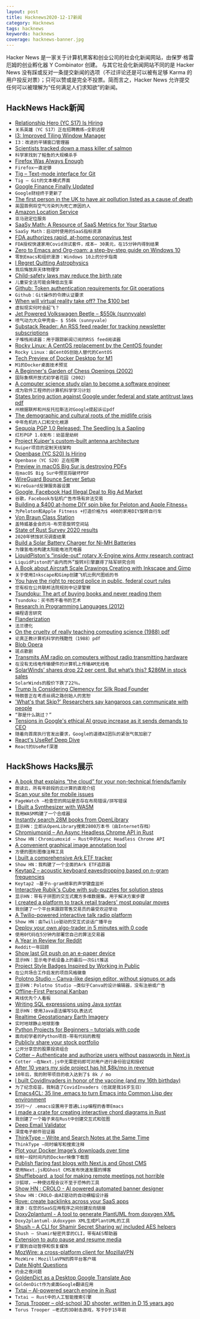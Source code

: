 ```yaml
---
layout: post
title: Hacknews2020-12-17新闻
category: Hacknews
tags: hacknews
keywords: hacknews
coverage: hacknews-banner.jpg
---
```


Hacker News 是一家关于计算机黑客和创业公司的社会化新闻网站，由保罗·格雷厄姆的创业孵化器 Y Combinator 创建。
与其它社会化新闻网站不同的是 Hacker News 没有踩或反对一条提交新闻的选项（不过评论还是可以被有足够 Karma 的用户投反对票）；只可以赞或是完全不投票。简而言之，Hacker News 允许提交任何可以被理解为“任何满足人们求知欲”的新闻。

## HackNews Hack新闻


- [Relationship Hero (YC S17) Is Hiring](https://relationshiphero.com/careers?role=coach)
- `关系英雄（YC S17）正在招聘教练–全职远程`
- [I3: Improved Tiling Window Manager](https://i3wm.org/)
- `I3：改进的平铺窗口管理器`
- [Scientists tracked down a mass killer of salmon](https://www.nytimes.com/2020/12/03/climate/salmon-kill-washington.html)
- `科学家找到了鲑鱼的大规模杀手`
- [Firefox Was Always Enough](https://www.ianbicking.org/blog/2020/11/firefox-was-always-enough.html)
- `Firefox一直足够`
- [Tig – Text-mode interface for Git](https://jonas.github.io/tig/)
- `Tig – Git的文本模式界面`
- [Google Finance Finally Updated](https://www.google.com/finance/quote/GOOG:NASDAQ)
- `Google财经终于更新了`
- [The first person in the UK to have air pollution listed as a cause of death](https://www.bbc.com/news/uk-england-london-55330945)
- `英国首例将空气污染列为死亡原因的人`
- [Amazon Location Service](https://aws.amazon.com/blogs/aws/amazon-location-add-maps-and-location-awareness-to-your-applications/)
- `亚马逊定位服务`
- [SaaSy Math: A Resource of SaaS Metrics for Your Startup](https://www.talkinsaasy.com/saasy-math)
- `SaaSy Math：启动时使用的SaaS指标资源`
- [FDA authorizes rapid, at-home coronavirus test](https://www.axios.com/fda-authorizes-rapid-at-home-coronavirus-test-85012e02-6c4f-4d98-be7d-8334d85a6c4c.html)
- `FDA授权快速家用Covid测试套件，成本– 30美元，在15分钟内得到结果`
- [Zero to Emacs and Org-roam: a step-by-step guide on Windows 10](https://github.com/nobiot/Zero-to-Emacs-and-Org-roam)
- `零到Emacs和组织漫游：Windows 10上的分步指南`
- [I Regret Quitting Astrophysics](http://www.marcelhaas.com/index.php/2020/12/16/i-regret-quitting-astrophysics/)
- `我后悔放弃天体物理学`
- [Child-safety laws may reduce the birth rate](https://www.economist.com/science-and-technology/2020/11/28/child-safety-laws-may-reduce-the-birth-rate)
- `儿童安全法可能会降低出生率`
- [Github: Token authentication requirements for Git operations](https://github.blog/2020-12-15-token-authentication-requirements-for-git-operations/)
- `Github：Git操作的令牌认证要求`
- [When will virtual reality take off? The $100 bet](https://glinden.blogspot.com/2020/12/when-will-virtual-reality-take-off-100.html)
- `虚拟现实何时会起飞？ `
- [Jet Powered Volkswagen Beetle – $550k (sunnyvale)](https://sfbay.craigslist.org/sby/cto/d/mountain-view-jet-powered-volkswagen/7241823593.html)
- `喷气动力大众甲壳虫– $ 550k（sunnyvale）`
- [Substack Reader: An RSS feed reader for tracking newsletter subscriptions](https://blog.substack.com/p/new-reader-homepage)
- `子堆栈阅读器：用于跟踪新闻订阅的RSS feed阅读器`
- [Rocky Linux: A CentOS replacement by the CentOS founder](https://github.com/rocky-linux/rocky)
- `Rocky Linux：由CentOS创始人替代的CentOS`
- [Tech Preview of Docker Desktop for M1](https://www.docker.com/blog/download-and-try-the-tech-preview-of-docker-desktop-for-m1/)
- `M1的Docker桌面技术预览`
- [A Beginner's Garden of Chess Openings (2002)](https://dwheeler.com/chess-openings/)
- `国际象棋开放式初学者花园（2002）`
- [A computer science study plan to become a software engineer](https://github.com/jwasham/coding-interview-university)
- `成为软件工程师的计算机科学学习计划`
- [States bring action against Google under federal and state antitrust laws pdf](https://www.texasattorneygeneral.gov/sites/default/files/images/admin/2020/Press/20201216%20COMPLAINT_REDACTED.pdf)
- `州根据联邦和州反托拉斯法对Google提起诉讼pdf`
- [The demographic and cultural roots of the midlife crisis](https://royalsocietypublishing.org/doi/10.1098/rsnr.2020.0008)
- `中年危机的人口和文化根源`
- [Sequoia PGP 1.0 Released: The Seedling Is a Sapling](https://sequoia-pgp.org/blog/2020/12/16/202012-1.0/)
- `红杉PGP 1.0发布：幼苗是幼树`
- [Project Kuiper's custom-built antenna architecture](https://www.aboutamazon.com/news/innovation-at-amazon/amazon-marks-breakthrough-in-project-kuiper-development)
- `Kuiper项目的定制天线架构`
- [Openbase (YC S20) Is Hiring](item?id=25448582)
- `Openbase（YC S20）正在招聘`
- [Preview in macOS Big Sur is destroying PDFs](https://annoying.technology/posts/86f4ea27e4cd90d0/)
- `在macOS Big Sur中预览将破坏PDF`
- [WireGuard Bounce Server Setup](https://gitlab.com/ncmncm/wireguard-bounce-server/-/blob/master/README.md)
- `WireGuard反弹服务器设置`
- [Google, Facebook Had Illegal Deal to Rig Ad Market](https://www.bloomberg.com/news/articles/2020-12-16/google-sued-by-texas-over-abuse-of-dominance-in-antitrust-case)
- `谷歌，Facebook与钻机广告市场有非法交易`
- [Building a $400 at-home DIY spin bike for Peloton and Apple Fitness+](https://montemagno.com/building-an-at-home-diy-spin-bike-for-peloton-apple-fitness/)
- `为Peloton和Apple Fitness +打造价格为$ 400的家用DIY旋转自行车`
- [Von Braun Class Station](https://gatewayspaceport.com/von-braun-station/)
- `盖特威基金会的冯·布劳恩旋转空间站`
- [State of Rust Survey 2020 results](https://blog.rust-lang.org/2020/12/16/rust-survey-2020.html)
- `2020年锈蚀状况调查结果`
- [Build a Solar Battery Charger for Ni-MH Batteries](https://www.allaboutcircuits.com/projects/build-a-solar-battery-charger-for-ni-mh-batteries/)
- `为镍氢电池构建太阳能电池充电器`
- [LiquidPiston's “inside-out” rotary X-Engine wins Army research contract](https://newatlas.com/military/liquidpiston-rotary-x-engine-army-generator/)
- `LiquidPiston的“由内而外”旋转X引擎赢得了陆军研究合同`
- [A Book about Aircraft Scale Drawings Creating with Inkscape and Gimp](https://airplanes3d.wordpress.com/2020/12/08/a-book-about-aircraft-scale-drawings/)
- `关于使用Inkscape和Gimp创建飞机比例尺图纸的书`
- [You have the right to record police in public, federal court rules](https://www.universalhub.com/2020/you-have-right-secretly-record-police-public)
- `您有权在公共联邦法院规则中记录警察`
- [Tsundoku: The art of buying books and never reading them](https://www.bbc.com/news/world-44981013)
- `Tsundoku：买书而不看书的艺术`
- [Research in Programming Languages (2012)](http://tagide.com/blog/academia/research-in-programming-languages/)
- `编程语言研究`
- [Flanderization](https://tvtropes.org/pmwiki/pmwiki.php/Main/Flanderization)
- `法兰德化`
- [On the cruelty of really teaching computing science (1988) pdf](https://www.psy.gla.ac.uk/~steve/educ/dijk/EWD1036.v4.pdf)
- `论真正教计算机科学的残酷性（1988）pdf`
- [Blob Opera](https://artsandculture.google.com/experiment/AAHWrq360NcGbw)
- `斑点歌剧`
- [Transmits AM radio on computers without radio transmitting hardware](https://github.com/fulldecent/system-bus-radio)
- `在没有无线电传输硬件的计算机上传输AM无线电`
- [SolarWinds’ shares drop 22 per cent. But what’s this? $286M in stock sales](https://www.theregister.com/2020/12/16/solarwinds_stock_sale/)
- `SolarWinds的股价下跌了22％。`
- [Trump Is Considering Clemency for Silk Road Founder](https://www.thedailybeast.com/trump-considers-clemency-for-ross-ulbricht-silk-road-kingpin-convicted-of-drug-and-money-laundering-charges)
- `特朗普正在考虑丝绸之路创始人的宽恕`
- ['What's that Skip?' Researchers say kangaroos can communicate with people](https://www.theguardian.com/science/2020/dec/16/whats-that-skip-researchers-kangaroos-communicate-talk-people)
- `“那是什么跳过？”`
- [Tensions in Google's ethical AI group increase as it sends demands to CEO](https://www.cnn.com/2020/12/16/tech/google-timnit-gebru-ethical-ai-letter/index.html)
- `随着向首席执行官发出要求，Google的道德AI团队的紧张气氛加剧了`
- [React's UseRef Deep Dive](https://www.giovannibenussi.com/blog/a-complete-guide-to-useref/?id=1)
- `React的UseRef深潜`


## HackShows Hacks展示

- [ A book that explains “the cloud” for your non-technical friends/family](https://www.amazon.com/Read-Aloud-Cloud-Innocents-Inside/dp/1119677629/)
- `朗读云，所有年龄段的云计算的直观介绍`
- [ Scan your site for mobile issues](https://pagewatch.dev/)
- `PageWatch –检查您的网站是否存在布局错误/拼写错误`
- [ I Built a Synthesizer with WASM](https://timdaub.github.io/wasm-synth/)
- `我用WASM构建了一个合成器`
- [ Instantly search 28M books from OpenLibrary](https://books-search.typesense.org/)
- `显示HN：立即从OpenLibrary搜索2800万本书（由Internet存档）`
- [ Chromiumoxid – An Async Headless Chrome API in Rust](https://github.com/mattsse/chromiumoxide)
- `Show HN：Chromiumoxid – Rust中的Async Headless Chrome API`
- [ A convenient graphical image annotation tool](https://github.com/andywang0607/AutoAnnotationTool)
- `方便的图形图像注释工具`
- [ I built a comprehensive Ark ETF tracker](https://cathiesark.com/)
- `Show HN：我构建了一个全面的Ark ETF追踪器`
- [ Keytap2 – acoustic keyboard eavesdropping based on n-gram frequencies](https://github.com/ggerganov/kbd-audio/discussions/31)
- `Keytap2 –基于n-gram频率的声学键盘监听`
- [ Interactive Rubik's Cube with sub-puzzles for solution steps](http://gregfjohnson.com/rubik.html)
- `显示HN：带有子拼图的交互式魔方多维数据集，用于解决方案步骤`
- [ I created a platform to track retail traders' most popular moves](https://marketstream.io)
- `我创建了一个平台来跟踪零售交易员的最受欢迎举动`
- [ A Twilio-powered interactive talk radio platform](https://capiche.fm)
- `Show HN：由Twilio驱动的交互式谈话广播平台`
- [ Deploy your own algo-trader in 5 minutes with 0 code](http://www.getquantbase.com)
- `使用0代码在5分钟内部署您自己的算法交易器`
- [ A Year in Review for Reddit](https://reddityearinreview.com/)
- `Reddit一年回顾`
- [ Show last Git push on an e-paper device](https://github.com/napsy/git-on-epaper)
- `显示HN：显示电子纸设备上的最后一次Git推送`
- [ Project Style Badges Inspired by Working in Public](https://project-types.github.io/)
- `在公共场合工作启发的项目风格徽章`
- [ Polotno Studio – Canva-like design editor, without signups or ads](https://studio.polotno.dev/)
- `显示HN：Polotno Studio –类似于Canva的设计编辑器，没有注册或广告`
- [ Offline-First Personal Kanban](https://personalkanban.js.org/showcase.html)
- `离线优先个人看板`
- [ Writing SQL expressions using Java syntax](http://www.objsql.com/t6)
- `显示HN：使用Java语法编写SQL表达式`
- [ Realtime Geostationary Earth Imagery](https://bluemarble.nitk.in/static.html)
- `实时地球静止地球影像`
- [ Python Projects for Beginners – tutorials with code](https://beginnerpythonprojects.com/)
- `面向初学者的Python项目-带有代码的教程`
- [ Publicly share your stock portfolio](https://withlaguna.com/create-your-page)
- `公开分享您的股票投资组合`
- [ Cotter – Authenticate and authorize users without passwords in Next.js](https://blog.cotter.app/passwordless-login-with-email-and-json-web-token-jwt-authentication-with-nextjs/)
- `Cotter –在Next.js中无需密码即可对用户进行身份验证和授权`
- [ After 10 years my side project has hit $8k/mo in revenue](item?id=25434753)
- `10年后，我的附带项目的收入达到了$ 8k / mo`
- [ I built CovidInvaders in honor of the vaccine (and my 16th birthday)](https://www.covidinvaders.com/)
- `为了纪念疫苗，我制造了CovidInvaders（也就是我16岁生日）`
- [ Emacs4CL: 35 line .emacs to turn Emacs into Common Lisp dev environment](https://github.com/susam/emacs4cl)
- `35行〜/ .emacs设置用于普通Lisp编程的香草Emacs`
- [ I made a crate for creating interactive chord diagrams in Rust](https://datacrayon.com/posts/programming/rust-notebooks/visualisation-of-co-occurring-types/)
- `我创建了一个箱子来在Rust中创建交互式和弦图`
- [ Deep Email Validator](https://github.com/mfbx9da4/deep-email-validator)
- `深度电子邮件验证器`
- [ ThinkType – Write and Search Notes at the Same Time](https://thinktype.app/resubmit)
- `ThinkType –同时编写和搜索注释`
- [ Plot your Docker Image’s downloads over time](https://github.com/aeneasr/dockerstats)
- `绘制一段时间内的Docker映像下载图`
- [ Publish flaring fast blogs with Next.js and Ghost CMS](https://github.com/styxlab/next-cms-ghost)
- `使用Next.js和Ghost CMS发布快速发展的博客`
- [ Shuffleboard, a tool for making remote meetings not horrible](https://getshuffleboard.com/)
- `沙狐球，一种使远程会议不至于恐怖的工具`
- [Show HN : CROLO - AI powered automated banner designer](https://www.crolo.io)
- `Show HN：CROLO-由AI驱动的自动横幅设计器`
- [ Rove: create backlinks across your SaaS apps](https://userove.com)
- `漫游：在您的SaaS应用程序之间创建反向链接`
- [ Doxy2plantuml - A tool to generate PlantUML from doxygen XML](https://github.com/Bambofy/doxy2plantuml)
- `Doxy2plantuml-从doxygen XML生成PlantUML的工具`
- [ Shush – A CLI for Shamir Secret Sharing w/ included AES helpers](https://github.com/shushcli/shush)
- `Shush – Shamir秘密共享的CLI，带有AES帮助器`
- [ Extension to auto pause and resume media](https://addons.mozilla.org/en-US/firefox/addon/autopause/)
- `扩展到自动暂停和恢复媒体`
- [ MozWire: a cross-platform client for MozillaVPN](https://github.com/NilsIrl/MozWire)
- `MozWire：MozillaVPN的跨平台客户端`
- [ Date Night Questions](item?id=25450909)
- `约会之夜问题`
- [ GoldenDict as a Desktop Google Translate App](https://github.com/goldendict/goldendict/wiki/GoldenDict-as-a-Desktop-Google-Translate-App)
- `GoldenDict作为桌面Google翻译应用`
- [ Txtai – AI-powered search engine in Rust](https://github.com/neuml/txtai.rs)
- `Txtai – Rust中的人工智能搜索引擎`
- [ Torus Trooper – old-school 3D shooter, written in D 15 years ago](https://torustrooper.xyz/)
- `Torus Trooper –老式的3D射击游戏，写于D于15年前`

